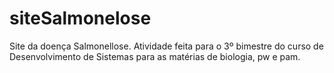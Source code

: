 # siteSalmonelose
Site da doença Salmonellose. Atividade feita para o 3º bimestre do curso de Desenvolvimento de Sistemas para as matérias de biologia, pw e pam.
